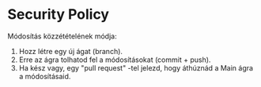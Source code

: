 # Security Policy

Módosítás közzétételének módja:
1. Hozz létre egy új ágat (branch).
2. Erre az ágra tolhatod fel a módosításokat (commit + push).
3. Ha kész vagy, egy "pull request" -tel jelezd, hogy áthúznád a Main ágra a módosításaid.
